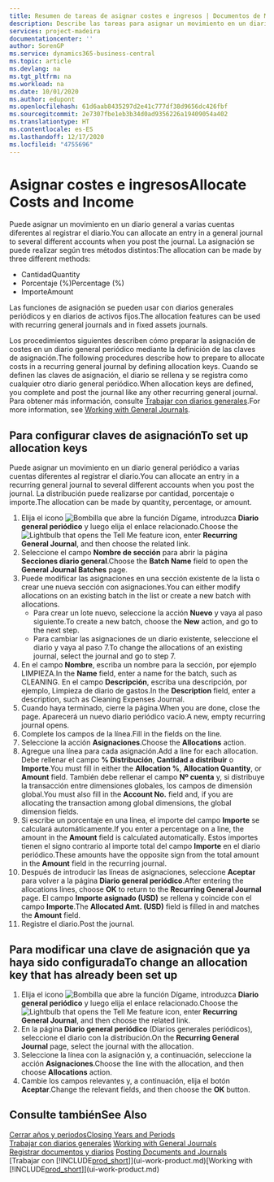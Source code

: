 ```yaml
---
title: Resumen de tareas de asignar costes e ingresos | Documentos de Microsoft
description: Describe las tareas para asignar un movimiento en un diario general a varias cuentas diferentes al registrar el diario.
services: project-madeira
documentationcenter: ''
author: SorenGP
ms.service: dynamics365-business-central
ms.topic: article
ms.devlang: na
ms.tgt_pltfrm: na
ms.workload: na
ms.date: 10/01/2020
ms.author: edupont
ms.openlocfilehash: 61d6aab8435297d2e41c777df38d9656dc426fbf
ms.sourcegitcommit: 2e7307fbe1eb3b34d0ad9356226a19409054a402
ms.translationtype: HT
ms.contentlocale: es-ES
ms.lasthandoff: 12/17/2020
ms.locfileid: "4755696"
---
```

# <a name="allocate-costs-and-income"></a><span data-ttu-id="87e1e-103">Asignar costes e ingresos</span><span class="sxs-lookup"><span data-stu-id="87e1e-103">Allocate Costs and Income</span></span>
<span data-ttu-id="87e1e-104">Puede asignar un movimiento en un diario general a varias cuentas diferentes al registrar el diario.</span><span class="sxs-lookup"><span data-stu-id="87e1e-104">You can allocate an entry in a general journal to several different accounts when you post the journal.</span></span> <span data-ttu-id="87e1e-105">La asignación se puede realizar según tres métodos distintos:</span><span class="sxs-lookup"><span data-stu-id="87e1e-105">The allocation can be made by three different methods:</span></span>

* <span data-ttu-id="87e1e-106">Cantidad</span><span class="sxs-lookup"><span data-stu-id="87e1e-106">Quantity</span></span>
* <span data-ttu-id="87e1e-107">Porcentaje (%)</span><span class="sxs-lookup"><span data-stu-id="87e1e-107">Percentage (%)</span></span>
* <span data-ttu-id="87e1e-108">Importe</span><span class="sxs-lookup"><span data-stu-id="87e1e-108">Amount</span></span>

<span data-ttu-id="87e1e-109">Las funciones de asignación se pueden usar con diarios generales periódicos y en diarios de activos fijos.</span><span class="sxs-lookup"><span data-stu-id="87e1e-109">The allocation features can be used with recurring general journals and in fixed assets journals.</span></span>
<!--You can also distribute the cost or revenue of a line to an intercompany partner when you post a sales or purchase document. When you post the document, a line will be posted in your general journal, and a corresponding line will be created in the intercompany outbox.-->

<span data-ttu-id="87e1e-110">Los procedimientos siguientes describen cómo preparar la asignación de costes en un diario general periódico mediante la definición de las claves de asignación.</span><span class="sxs-lookup"><span data-stu-id="87e1e-110">The following procedures describe how to prepare to allocate costs in a recurring general journal by defining allocation keys.</span></span> <span data-ttu-id="87e1e-111">Cuando se definen las claves de asignación, el diario se rellena y se registra como cualquier otro diario general periódico.</span><span class="sxs-lookup"><span data-stu-id="87e1e-111">When allocation keys are defined, you complete and post the journal like any other recurring general journal.</span></span> <span data-ttu-id="87e1e-112">Para obtener más información, consulte [Trabajar con diarios generales](ui-work-general-journals.md).</span><span class="sxs-lookup"><span data-stu-id="87e1e-112">For more information, see [Working with General Journals](ui-work-general-journals.md).</span></span>

## <a name="to-set-up-allocation-keys"></a><span data-ttu-id="87e1e-113">Para configurar claves de asignación</span><span class="sxs-lookup"><span data-stu-id="87e1e-113">To set up allocation keys</span></span>
<span data-ttu-id="87e1e-114">Puede asignar un movimiento en un diario general periódico a varias cuentas diferentes al registrar el diario.</span><span class="sxs-lookup"><span data-stu-id="87e1e-114">You can allocate an entry in a recurring general journal to several different accounts when you post the journal.</span></span> <span data-ttu-id="87e1e-115">La distribución puede realizarse por cantidad, porcentaje o importe.</span><span class="sxs-lookup"><span data-stu-id="87e1e-115">The allocation can be made by quantity, percentage, or amount.</span></span>
1. <span data-ttu-id="87e1e-116">Elija el icono ![Bombilla que abre la función Dígame](media/ui-search/search_small.png "Dígame qué desea hacer"), introduzca **Diario general periódico** y luego elija el enlace relacionado.</span><span class="sxs-lookup"><span data-stu-id="87e1e-116">Choose the ![Lightbulb that opens the Tell Me feature](media/ui-search/search_small.png "Tell me what you want to do") icon, enter **Recurring General Journal**, and then choose the related link.</span></span>
2. <span data-ttu-id="87e1e-117">Seleccione el campo **Nombre de sección** para abrir la página **Secciones diario general**.</span><span class="sxs-lookup"><span data-stu-id="87e1e-117">Choose the **Batch Name** field to open the **General Journal Batches** page.</span></span>
3. <span data-ttu-id="87e1e-118">Puede modificar las asignaciones en una sección existente de la lista o crear une nueva sección con asignaciones.</span><span class="sxs-lookup"><span data-stu-id="87e1e-118">You can either modify allocations on an existing batch in the list or create a new batch with allocations.</span></span>
   * <span data-ttu-id="87e1e-119">Para crear un lote nuevo, seleccione la acción **Nuevo** y vaya al paso siguiente.</span><span class="sxs-lookup"><span data-stu-id="87e1e-119">To create a new batch, choose the **New** action, and go to the next step.</span></span>
   * <span data-ttu-id="87e1e-120">Para cambiar las asignaciones de un diario existente, seleccione el diario y vaya al paso 7.</span><span class="sxs-lookup"><span data-stu-id="87e1e-120">To change the allocations of an existing journal, select the journal and go to step 7.</span></span>    
4. <span data-ttu-id="87e1e-121">En el campo **Nombre**, escriba un nombre para la sección, por ejemplo LIMPIEZA.</span><span class="sxs-lookup"><span data-stu-id="87e1e-121">In the **Name** field, enter a name for the batch, such as CLEANING.</span></span> <span data-ttu-id="87e1e-122">En el campo **Descripción**, escriba una descripción, por ejemplo, Limpieza de diario de gastos.</span><span class="sxs-lookup"><span data-stu-id="87e1e-122">In the **Description** field, enter a description, such as Cleaning Expenses Journal.</span></span>
5. <span data-ttu-id="87e1e-123">Cuando haya terminado, cierre la página.</span><span class="sxs-lookup"><span data-stu-id="87e1e-123">When you are done, close the page.</span></span> <span data-ttu-id="87e1e-124">Aparecerá un nuevo diario periódico vacío.</span><span class="sxs-lookup"><span data-stu-id="87e1e-124">A new, empty recurring journal opens.</span></span>
6. <span data-ttu-id="87e1e-125">Complete los campos de la línea.</span><span class="sxs-lookup"><span data-stu-id="87e1e-125">Fill in the fields on the line.</span></span>
7. <span data-ttu-id="87e1e-126">Seleccione la acción **Asignaciones**.</span><span class="sxs-lookup"><span data-stu-id="87e1e-126">Choose the **Allocations** action.</span></span>
8. <span data-ttu-id="87e1e-127">Agregue una línea para cada asignación.</span><span class="sxs-lookup"><span data-stu-id="87e1e-127">Add a line for each allocation.</span></span> <span data-ttu-id="87e1e-128">Debe rellenar el campo **% Distribución**, **Cantidad a distribuir** o **Importe**.</span><span class="sxs-lookup"><span data-stu-id="87e1e-128">You must fill in either the **Allocation %**, **Allocation Quantity**, or **Amount** field.</span></span> <span data-ttu-id="87e1e-129">También debe rellenar el campo **Nº cuenta** y, si distribuye la transacción entre dimensiones globales, los campos de dimensión global.</span><span class="sxs-lookup"><span data-stu-id="87e1e-129">You must also fill in the **Account No.** field and, if you are allocating the transaction among global dimensions, the global dimension fields.</span></span>
9. <span data-ttu-id="87e1e-130">Si escribe un porcentaje en una línea, el importe del campo **Importe** se calculará automáticamente.</span><span class="sxs-lookup"><span data-stu-id="87e1e-130">If you enter a percentage on a line, the amount in the **Amount** field is calculated automatically.</span></span> <span data-ttu-id="87e1e-131">Estos importes tienen el signo contrario al importe total del campo **Importe** en el diario periódico.</span><span class="sxs-lookup"><span data-stu-id="87e1e-131">These amounts have the opposite sign from the total amount in the **Amount** field in the recurring journal.</span></span>
10. <span data-ttu-id="87e1e-132">Después de introducir las líneas de asignaciones, seleccione **Aceptar** para volver a la página **Diario general periódico**.</span><span class="sxs-lookup"><span data-stu-id="87e1e-132">After entering the allocations lines, choose **OK** to return to the **Recurring General Journal** page.</span></span> <span data-ttu-id="87e1e-133">El campo **Importe asignado (USD)** se rellena y coincide con el campo **Importe**.</span><span class="sxs-lookup"><span data-stu-id="87e1e-133">The **Allocated Amt. (USD)** field is filled in and matches the **Amount** field.</span></span>
11. <span data-ttu-id="87e1e-134">Registre el diario.</span><span class="sxs-lookup"><span data-stu-id="87e1e-134">Post the journal.</span></span>

## <a name="to-change-an-allocation-key-that-has-already-been-set-up"></a><span data-ttu-id="87e1e-135">Para modificar una clave de asignación que ya haya sido configurada</span><span class="sxs-lookup"><span data-stu-id="87e1e-135">To change an allocation key that has already been set up</span></span>
1. <span data-ttu-id="87e1e-136">Elija el icono ![Bombilla que abre la función Dígame](media/ui-search/search_small.png "Dígame qué desea hacer"), introduzca **Diario general periódico** y luego elija el enlace relacionado.</span><span class="sxs-lookup"><span data-stu-id="87e1e-136">Choose the ![Lightbulb that opens the Tell Me feature](media/ui-search/search_small.png "Tell me what you want to do") icon, enter **Recurring General Journal**, and then choose the related link.</span></span>
2. <span data-ttu-id="87e1e-137">En la página **Diario general periódico** (Diarios generales periódicos), seleccione el diario con la distribución.</span><span class="sxs-lookup"><span data-stu-id="87e1e-137">On the **Recurring General Journal** page, select the journal with the allocation.</span></span>
3. <span data-ttu-id="87e1e-138">Seleccione la línea con la asignación y, a continuación, seleccione la acción **Asignaciones**.</span><span class="sxs-lookup"><span data-stu-id="87e1e-138">Choose the line with the allocation, and then choose **Allocations** action.</span></span>
4. <span data-ttu-id="87e1e-139">Cambie los campos relevantes y, a continuación, elija el botón **Aceptar**.</span><span class="sxs-lookup"><span data-stu-id="87e1e-139">Change the relevant fields, and then choose the **OK** button.</span></span>

## <a name="see-also"></a><span data-ttu-id="87e1e-140">Consulte también</span><span class="sxs-lookup"><span data-stu-id="87e1e-140">See Also</span></span>
[<span data-ttu-id="87e1e-141">Cerrar años y periodos</span><span class="sxs-lookup"><span data-stu-id="87e1e-141">Closing Years and Periods</span></span>](year-close-years-periods.md)  
<span data-ttu-id="87e1e-142">[Trabajar con diarios generales](ui-work-general-journals.md)  </span><span class="sxs-lookup"><span data-stu-id="87e1e-142">[Working with General Journals](ui-work-general-journals.md)  </span></span>  
<span data-ttu-id="87e1e-143">[Registrar documentos y diarios](ui-post-documents-journals.md)  </span><span class="sxs-lookup"><span data-stu-id="87e1e-143">[Posting Documents and Journals](ui-post-documents-journals.md)  </span></span>  
<span data-ttu-id="87e1e-144">[Trabajar con [!INCLUDE[prod_short](includes/prod_short.md)]](ui-work-product.md)</span><span class="sxs-lookup"><span data-stu-id="87e1e-144">[Working with [!INCLUDE[prod_short](includes/prod_short.md)]](ui-work-product.md)</span></span>
